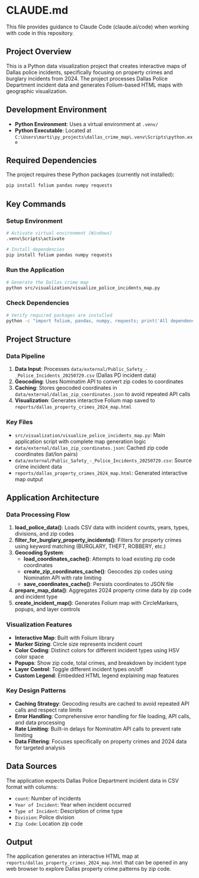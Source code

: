 # CLAUDE.md

This file provides guidance to Claude Code (claude.ai/code) when working with code in this repository.

## Project Overview

This is a Python data visualization project that creates interactive maps of Dallas police incidents, specifically focusing on property crimes and burglary incidents from 2024. The project processes Dallas Police Department incident data and generates Folium-based HTML maps with geographic visualization.

## Development Environment

- **Python Environment**: Uses a virtual environment at `.venv/`
- **Python Executable**: Located at `C:\Users\marti\py_projects\dallas_crime_map\.venv\Scripts\python.exe`

## Required Dependencies

The project requires these Python packages (currently not installed):
```bash
pip install folium pandas numpy requests
```

## Key Commands

### Setup Environment
```bash
# Activate virtual environment (Windows)
.venv\Scripts\activate

# Install dependencies
pip install folium pandas numpy requests
```

### Run the Application
```bash
# Generate the Dallas crime map
python src/visualization/visualize_police_incidents_map.py
```

### Check Dependencies
```bash
# Verify required packages are installed
python -c "import folium, pandas, numpy, requests; print('All dependencies available')"
```

## Project Structure

### Data Pipeline
1. **Data Input**: Processes `data/external/Public_Safety_-_Police_Incidents_20250729.csv` (Dallas PD incident data)
2. **Geocoding**: Uses Nominatim API to convert zip codes to coordinates
3. **Caching**: Stores geocoded coordinates in `data/external/dallas_zip_coordinates.json` to avoid repeated API calls
4. **Visualization**: Generates interactive Folium map saved to `reports/dallas_property_crimes_2024_map.html`

### Key Files
- `src/visualization/visualize_police_incidents_map.py`: Main application script with complete map generation logic
- `data/external/dallas_zip_coordinates.json`: Cached zip code coordinates (lat/lon pairs)
- `data/external/Public_Safety_-_Police_Incidents_20250729.csv`: Source crime incident data
- `reports/dallas_property_crimes_2024_map.html`: Generated interactive map output

## Application Architecture

### Data Processing Flow
1. **load_police_data()**: Loads CSV data with incident counts, years, types, divisions, and zip codes
2. **filter_for_burglary_property_incidents()**: Filters for property crimes using keyword matching (BURGLARY, THEFT, ROBBERY, etc.)
3. **Geocoding System**: 
   - **load_coordinates_cache()**: Attempts to load existing zip code coordinates
   - **create_zip_coordinates_cache()**: Geocodes zip codes using Nominatim API with rate limiting
   - **save_coordinates_cache()**: Persists coordinates to JSON file
4. **prepare_map_data()**: Aggregates 2024 property crime data by zip code and incident type
5. **create_incident_map()**: Generates Folium map with CircleMarkers, popups, and layer controls

### Visualization Features
- **Interactive Map**: Built with Folium library
- **Marker Sizing**: Circle size represents incident count
- **Color Coding**: Distinct colors for different incident types using HSV color space
- **Popups**: Show zip code, total crimes, and breakdown by incident type
- **Layer Control**: Toggle different incident types on/off
- **Custom Legend**: Embedded HTML legend explaining map features

### Key Design Patterns
- **Caching Strategy**: Geocoding results are cached to avoid repeated API calls and respect rate limits
- **Error Handling**: Comprehensive error handling for file loading, API calls, and data processing
- **Rate Limiting**: Built-in delays for Nominatim API calls to prevent rate limiting
- **Data Filtering**: Focuses specifically on property crimes and 2024 data for targeted analysis

## Data Sources

The application expects Dallas Police Department incident data in CSV format with columns:
- `count`: Number of incidents 
- `Year of Incident`: Year when incident occurred
- `Type of Incident`: Description of crime type
- `Division`: Police division
- `Zip Code`: Location zip code

## Output

The application generates an interactive HTML map at `reports/dallas_property_crimes_2024_map.html` that can be opened in any web browser to explore Dallas property crime patterns by zip code.
